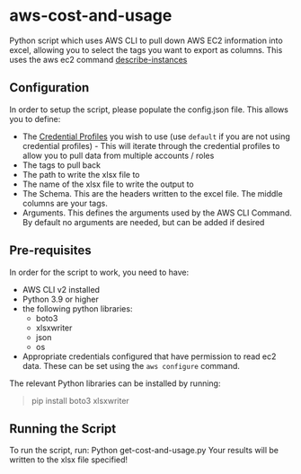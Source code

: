 # aws-cost-and-usage
Python script which uses AWS CLI to pull down AWS EC2 information into excel, allowing you to select the tags you want to export as columns. This uses the aws ec2 command [describe-instances](https://docs.aws.amazon.com/cli/latest/reference/ec2/describe-instances.html)

## Configuration
In order to setup the script, please populate the config.json file. This allows you to define:
- The [Credential Profiles](https://docs.aws.amazon.com/cli/latest/userguide/cli-configure-profiles.html) you wish to use (use `default` if you are not using credential profiles) - This will iterate through the credential profiles to allow you to pull data from multiple accounts / roles
- The tags to pull back
- The path to write the xlsx file to
- The name of the xlsx file to write the output to
- The Schema. This are the headers written to the excel file. The middle columns are your tags.
- Arguments. This defines the arguments used by the AWS CLI Command. By default no arguments are needed, but can be added if desired

## Pre-requisites
In order for the script to work, you need to have:
- AWS CLI v2 installed
- Python 3.9 or higher
- the following python libraries:
  - boto3
  - xlsxwriter
  - json
  - os
- Appropriate credentials configured that have permission to read ec2 data. These can be set using the `aws configure` command.

The relevant Python libraries can be installed by running:
> pip install boto3 xlsxwriter

## Running the Script
To run the script, run:
Python get-cost-and-usage.py
Your results will be written to the xlsx file specified!
